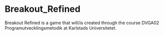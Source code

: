 # Breakout_Refined
Breakout Refined is a game that will/is created through the course DVGA02 Programutvecklingsmetodik at Karlstads Universitetet.
